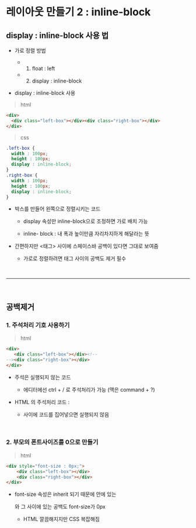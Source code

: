 # 레이아웃 만들기 2 : inline-block
display : inline-block 사용 법 
---
- 가로 정렬 방법

  - 1. float : left

  - 2. display : inline-block

- display : inline-block 사용

> html 
```html
<div>
  <div class="left-box"></div><div class="right-box"></div>
</div>
```

> css
```css
.left-box {
  width : 100px; 
  height : 100px;
  display : inline-block;
}
.right-box {
  width : 100px; 
  height : 100px;
  display : inline-block;
}
```
- 박스를 만들어 왼쪽으로 정렬시키는 코드

  - display 속성만 inline-block으로 조정하면 가로 배치 가능

  - inline- block : 내 폭과 높이만큼 자리차지하게 해달라는 뜻

- 간편하지만 <태그> 사이에 스페이스바 공백이 있다면 그대로 보여줌

  - 가로로 정렬하려면 태그 사이의 공백도 제거 필수

<br>

---

<br>

공백제거
---
### 1. 주석처리 기호 사용하기
> html
```html
<div>
   <div class="left-box"></div><!--
--><div class="right-box"></div>
</div>
```
- 주석은 실행되지 않는 코드

  - 에디터에선 ctrl + / 로 주석처리가 가능 (맥은 command + ?)

- HTML 의 주석처리 코드 : <!-- -->

  - 사이에 코드를 집어넣으면 실행되지 않음

<br> 

### 2. 부모의 폰트사이즈를 0으로 만들기
> html
```html
<div style="font-size : 0px;">
    <div class="left-box"></div>
    <div class="right-box"></div>
</div>
```
- font-size 속성은 inherit 되기 때문에 안에 있는 <div>와 그 사이에 있는 공백도 font-size가 0px 

  - HTML 깔끔해지지만 CSS 복잡해짐

<br>
 
